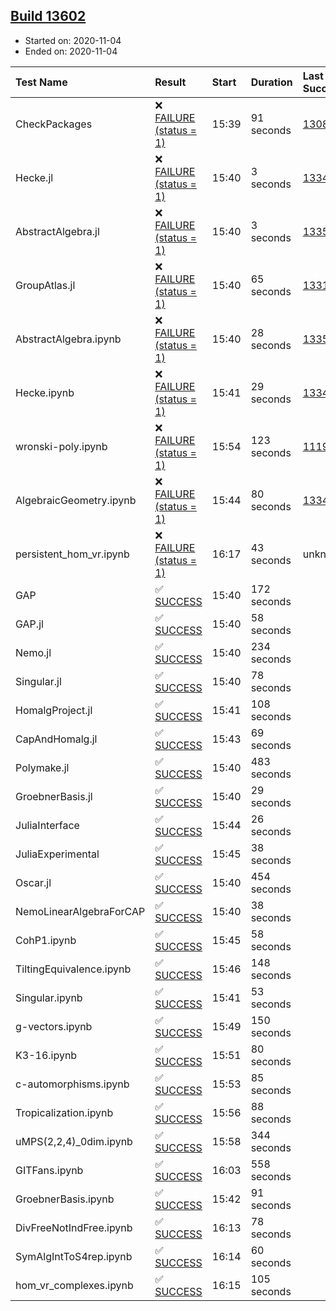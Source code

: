 ## [Build 13602](https://oscarci.mathematik.uni-kl.de/job/oscar/13602/)

* Started on: 2020-11-04
* Ended on: 2020-11-04

| Test Name    | Result | Start | Duration | Last Success | First Failure |
|:-------------|:-------|:------|:---------|:-------------|:--------------|
| CheckPackages | ❌ [FAILURE (status = 1)](https://oscarci.mathematik.uni-kl.de/job/oscar/13602/artifact/logs/build-13602/CheckPackages.log) | 15:39 | 91 seconds | [13085](https://oscarci.mathematik.uni-kl.de/job/oscar/13085/) | [13086](https://oscarci.mathematik.uni-kl.de/job/oscar/13086/) |
| Hecke.jl | ❌ [FAILURE (status = 1)](https://oscarci.mathematik.uni-kl.de/job/oscar/13602/artifact/logs/build-13602/Hecke.jl.log) | 15:40 | 3 seconds | [13341](https://oscarci.mathematik.uni-kl.de/job/oscar/13341/) | [13342](https://oscarci.mathematik.uni-kl.de/job/oscar/13342/) |
| AbstractAlgebra.jl | ❌ [FAILURE (status = 1)](https://oscarci.mathematik.uni-kl.de/job/oscar/13602/artifact/logs/build-13602/AbstractAlgebra.jl.log) | 15:40 | 3 seconds | [13355](https://oscarci.mathematik.uni-kl.de/job/oscar/13355/) | [13356](https://oscarci.mathematik.uni-kl.de/job/oscar/13356/) |
| GroupAtlas.jl | ❌ [FAILURE (status = 1)](https://oscarci.mathematik.uni-kl.de/job/oscar/13602/artifact/logs/build-13602/GroupAtlas.jl.log) | 15:40 | 65 seconds | [13311](https://oscarci.mathematik.uni-kl.de/job/oscar/13311/) | [13312](https://oscarci.mathematik.uni-kl.de/job/oscar/13312/) |
| AbstractAlgebra.ipynb | ❌ [FAILURE (status = 1)](https://oscarci.mathematik.uni-kl.de/job/oscar/13602/artifact/logs/build-13602/AbstractAlgebra.ipynb.log) | 15:40 | 28 seconds | [13355](https://oscarci.mathematik.uni-kl.de/job/oscar/13355/) | [13356](https://oscarci.mathematik.uni-kl.de/job/oscar/13356/) |
| Hecke.ipynb | ❌ [FAILURE (status = 1)](https://oscarci.mathematik.uni-kl.de/job/oscar/13602/artifact/logs/build-13602/Hecke.ipynb.log) | 15:41 | 29 seconds | [13341](https://oscarci.mathematik.uni-kl.de/job/oscar/13341/) | [13342](https://oscarci.mathematik.uni-kl.de/job/oscar/13342/) |
| wronski-poly.ipynb | ❌ [FAILURE (status = 1)](https://oscarci.mathematik.uni-kl.de/job/oscar/13602/artifact/logs/build-13602/wronski-poly.ipynb.log) | 15:54 | 123 seconds | [11192](https://oscarci.mathematik.uni-kl.de/job/oscar/11192/) | [11193](https://oscarci.mathematik.uni-kl.de/job/oscar/11193/) |
| AlgebraicGeometry.ipynb | ❌ [FAILURE (status = 1)](https://oscarci.mathematik.uni-kl.de/job/oscar/13602/artifact/logs/build-13602/AlgebraicGeometry.ipynb.log) | 15:44 | 80 seconds | [13341](https://oscarci.mathematik.uni-kl.de/job/oscar/13341/) | [13342](https://oscarci.mathematik.uni-kl.de/job/oscar/13342/) |
| persistent_hom_vr.ipynb | ❌ [FAILURE (status = 1)](https://oscarci.mathematik.uni-kl.de/job/oscar/13602/artifact/logs/build-13602/persistent_hom_vr.ipynb.log) | 16:17 | 43 seconds | unknown | unknown |
| GAP | ✅ [SUCCESS](https://oscarci.mathematik.uni-kl.de/job/oscar/13602/artifact/logs/build-13602/GAP.log) | 15:40 | 172 seconds |  |  |
| GAP.jl | ✅ [SUCCESS](https://oscarci.mathematik.uni-kl.de/job/oscar/13602/artifact/logs/build-13602/GAP.jl.log) | 15:40 | 58 seconds |  |  |
| Nemo.jl | ✅ [SUCCESS](https://oscarci.mathematik.uni-kl.de/job/oscar/13602/artifact/logs/build-13602/Nemo.jl.log) | 15:40 | 234 seconds |  |  |
| Singular.jl | ✅ [SUCCESS](https://oscarci.mathematik.uni-kl.de/job/oscar/13602/artifact/logs/build-13602/Singular.jl.log) | 15:40 | 78 seconds |  |  |
| HomalgProject.jl | ✅ [SUCCESS](https://oscarci.mathematik.uni-kl.de/job/oscar/13602/artifact/logs/build-13602/HomalgProject.jl.log) | 15:41 | 108 seconds |  |  |
| CapAndHomalg.jl | ✅ [SUCCESS](https://oscarci.mathematik.uni-kl.de/job/oscar/13602/artifact/logs/build-13602/CapAndHomalg.jl.log) | 15:43 | 69 seconds |  |  |
| Polymake.jl | ✅ [SUCCESS](https://oscarci.mathematik.uni-kl.de/job/oscar/13602/artifact/logs/build-13602/Polymake.jl.log) | 15:40 | 483 seconds |  |  |
| GroebnerBasis.jl | ✅ [SUCCESS](https://oscarci.mathematik.uni-kl.de/job/oscar/13602/artifact/logs/build-13602/GroebnerBasis.jl.log) | 15:40 | 29 seconds |  |  |
| JuliaInterface | ✅ [SUCCESS](https://oscarci.mathematik.uni-kl.de/job/oscar/13602/artifact/logs/build-13602/JuliaInterface.log) | 15:44 | 26 seconds |  |  |
| JuliaExperimental | ✅ [SUCCESS](https://oscarci.mathematik.uni-kl.de/job/oscar/13602/artifact/logs/build-13602/JuliaExperimental.log) | 15:45 | 38 seconds |  |  |
| Oscar.jl | ✅ [SUCCESS](https://oscarci.mathematik.uni-kl.de/job/oscar/13602/artifact/logs/build-13602/Oscar.jl.log) | 15:40 | 454 seconds |  |  |
| NemoLinearAlgebraForCAP | ✅ [SUCCESS](https://oscarci.mathematik.uni-kl.de/job/oscar/13602/artifact/logs/build-13602/NemoLinearAlgebraForCAP.log) | 15:40 | 38 seconds |  |  |
| CohP1.ipynb | ✅ [SUCCESS](https://oscarci.mathematik.uni-kl.de/job/oscar/13602/artifact/logs/build-13602/CohP1.ipynb.log) | 15:45 | 58 seconds |  |  |
| TiltingEquivalence.ipynb | ✅ [SUCCESS](https://oscarci.mathematik.uni-kl.de/job/oscar/13602/artifact/logs/build-13602/TiltingEquivalence.ipynb.log) | 15:46 | 148 seconds |  |  |
| Singular.ipynb | ✅ [SUCCESS](https://oscarci.mathematik.uni-kl.de/job/oscar/13602/artifact/logs/build-13602/Singular.ipynb.log) | 15:41 | 53 seconds |  |  |
| g-vectors.ipynb | ✅ [SUCCESS](https://oscarci.mathematik.uni-kl.de/job/oscar/13602/artifact/logs/build-13602/g-vectors.ipynb.log) | 15:49 | 150 seconds |  |  |
| K3-16.ipynb | ✅ [SUCCESS](https://oscarci.mathematik.uni-kl.de/job/oscar/13602/artifact/logs/build-13602/K3-16.ipynb.log) | 15:51 | 80 seconds |  |  |
| c-automorphisms.ipynb | ✅ [SUCCESS](https://oscarci.mathematik.uni-kl.de/job/oscar/13602/artifact/logs/build-13602/c-automorphisms.ipynb.log) | 15:53 | 85 seconds |  |  |
| Tropicalization.ipynb | ✅ [SUCCESS](https://oscarci.mathematik.uni-kl.de/job/oscar/13602/artifact/logs/build-13602/Tropicalization.ipynb.log) | 15:56 | 88 seconds |  |  |
| uMPS(2,2,4)_0dim.ipynb | ✅ [SUCCESS](https://oscarci.mathematik.uni-kl.de/job/oscar/13602/artifact/logs/build-13602/uMPS-2-2-4-_0dim.ipynb.log) | 15:58 | 344 seconds |  |  |
| GITFans.ipynb | ✅ [SUCCESS](https://oscarci.mathematik.uni-kl.de/job/oscar/13602/artifact/logs/build-13602/GITFans.ipynb.log) | 16:03 | 558 seconds |  |  |
| GroebnerBasis.ipynb | ✅ [SUCCESS](https://oscarci.mathematik.uni-kl.de/job/oscar/13602/artifact/logs/build-13602/GroebnerBasis.ipynb.log) | 15:42 | 91 seconds |  |  |
| DivFreeNotIndFree.ipynb | ✅ [SUCCESS](https://oscarci.mathematik.uni-kl.de/job/oscar/13602/artifact/logs/build-13602/DivFreeNotIndFree.ipynb.log) | 16:13 | 78 seconds |  |  |
| SymAlgIntToS4rep.ipynb | ✅ [SUCCESS](https://oscarci.mathematik.uni-kl.de/job/oscar/13602/artifact/logs/build-13602/SymAlgIntToS4rep.ipynb.log) | 16:14 | 60 seconds |  |  |
| hom_vr_complexes.ipynb | ✅ [SUCCESS](https://oscarci.mathematik.uni-kl.de/job/oscar/13602/artifact/logs/build-13602/hom_vr_complexes.ipynb.log) | 16:15 | 105 seconds |  |  |
